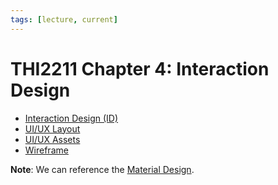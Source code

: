 ```yaml
---
tags: [lecture, current]
---
```


# THI2211 Chapter 4: Interaction Design

- [Interaction Design (ID)](202303242118.md)
- [UI/UX Layout](202304302220.md)
- [UI/UX Assets](202304302223.md)
- [Wireframe](202304302226.md)

**Note**: We can reference the [Material Design](https://material.io/).
